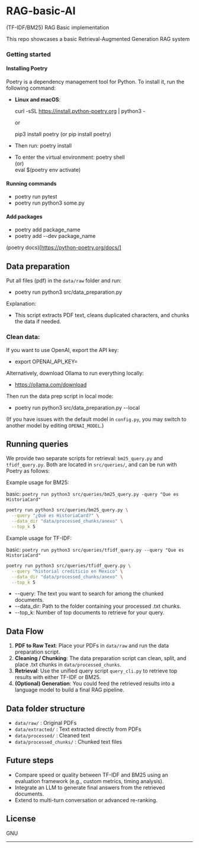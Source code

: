 # RAG-basic-AI
(TF-IDF/BM25) RAG Basic implementation

This repo showcases a basic Retrieval-Augmented Generation RAG system

### Getting started 

#### Installing Poetry

Poetry is a dependency management tool for Python. To install it, run the following command:

- **Linux and macOS**:

    curl -sSL https://install.python-poetry.org | python3 -

    or 

    pip3 install poetry  (or pip install poetry)

- Then run: 
  poetry install
  
- To enter the virtual environment:
  poetry shell  
  (or)  
  eval $(poetry env activate)

#### Running commands 

- poetry run pytest
- poetry run python3 some.py

#### Add packages

- poetry add package_name
- poetry add --dev package_name

(poetry docs)[https://python-poetry.org/docs/]

## Data preparation 

Put all files (pdf) in the `data/raw` folder and run:

- poetry run python3 src/data_preparation.py

Explanation: 
- This script extracts PDF text, cleans duplicated characters, and chunks the data if needed.

### Clean data: 
If you want to use OpenAI, export the API key:
- export OPENAI_API_KEY=<YOUR API KEY>

Alternatively, download Ollama to run everything locally:
- https://ollama.com/download

Then run the data prep script in local mode:

- poetry run python3 src/data_preparation.py --local

(If you have issues with the default model in `config.py`, you may switch to another model by editing `OPENAI_MODEL`.)

## Running queries

We provide two separate scripts for retrieval: `bm25_query.py` and `tfidf_query.py`. Both are located in `src/queries/`, and can be run with Poetry as follows:

Example usage for BM25:

basic: `poetry run python3 src/queries/bm25_query.py -query "Que es HistoriaCard"`

```bash
poetry run python3 src/queries/bm25_query.py \
  --query "¿Qué es HistoriaCard?" \
  --data_dir "data/processed_chunks/anexo" \
  --top_k 5
```

Example usage for TF-IDF:

basic:  `poetry run python3 src/queries/tfidf_query.py --query "Que es HistoriaCard"`
```bash
poetry run python3 src/queries/tfidf_query.py \
  --query "historial crediticio en México" \
  --data_dir "data/processed_chunks/anexo" \
  --top_k 5
```

- --query: The text you want to search for among the chunked documents.
- --data_dir: Path to the folder containing your processed .txt chunks.
- --top_k: Number of top documents to retrieve for your query.

## Data Flow

1. **PDF to Raw Text**: Place your PDFs in `data/raw` and run the data preparation script.
2. **Cleaning / Chunking**: The data preparation script can clean, split, and place .txt chunks in `data/processed_chunks`.
3. **Retrieval**: Use the unified query script `query_cli.py` to retrieve top results with either TF-IDF or BM25.
4. **(Optional) Generation**: You could feed the retrieved results into a language model to build a final RAG pipeline.

## Data folder structure

- `data/raw/` : Original PDFs
- `data/extracted/` : Text extracted directly from PDFs
- `data/processed/` : Cleaned text
- `data/processed_chunks/` : Chunked text files

## Future steps

- Compare speed or quality between TF-IDF and BM25 using an evaluation framework (e.g., custom metrics, timing analysis).
- Integrate an LLM to generate final answers from the retrieved documents.
- Extend to multi-turn conversation or advanced re-ranking.

## License

GNU

---
